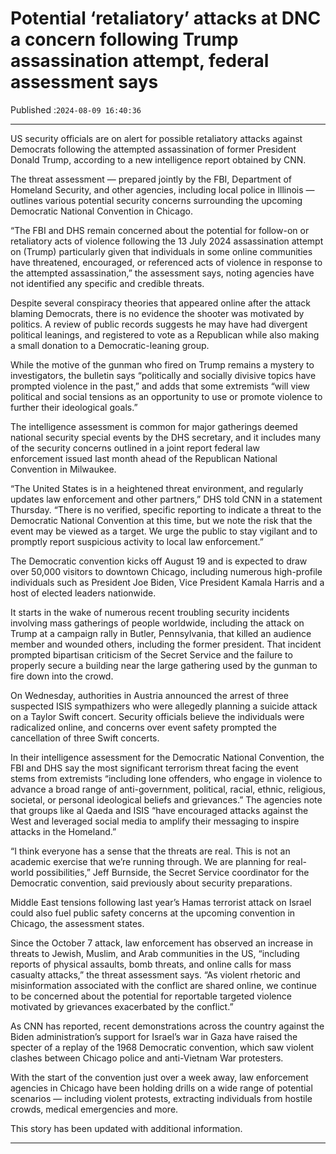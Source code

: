 # Potential ‘retaliatory’ attacks at DNC a concern following Trump assassination attempt, federal assessment says

Published :`2024-08-09 16:40:36`

---

US security officials are on alert for possible retaliatory attacks against Democrats following the attempted assassination of former President Donald Trump, according to a new intelligence report obtained by CNN.

The threat assessment — prepared jointly by the FBI, Department of Homeland Security, and other agencies, including local police in Illinois — outlines various potential security concerns surrounding the upcoming Democratic National Convention in Chicago.

“The FBI and DHS remain concerned about the potential for follow-on or retaliatory acts of violence following the 13 July 2024 assassination attempt on (Trump) particularly given that individuals in some online communities have threatened, encouraged, or referenced acts of violence in response to the attempted assassination,” the assessment says, noting agencies have not identified any specific and credible threats.

Despite several conspiracy theories that appeared online after the attack blaming Democrats, there is no evidence the shooter was motivated by politics. A review of public records suggests he may have had divergent political leanings, and registered to vote as a Republican while also making a small donation to a Democratic-leaning group.

While the motive of the gunman who fired on Trump remains a mystery to investigators, the bulletin says “politically and socially divisive topics have prompted violence in the past,” and adds that some extremists “will view political and social tensions as an opportunity to use or promote violence to further their ideological goals.”

The intelligence assessment is common for major gatherings deemed national security special events by the DHS secretary, and it includes many of the security concerns outlined in a joint report federal law enforcement issued last month ahead of the Republican National Convention in Milwaukee.

“The United States is in a heightened threat environment, and regularly updates law enforcement and other partners,” DHS told CNN in a statement Thursday. “There is no verified, specific reporting to indicate a threat to the Democratic National Convention at this time, but we note the risk that the event may be viewed as a target. We urge the public to stay vigilant and to promptly report suspicious activity to local law enforcement.”

The Democratic convention kicks off August 19 and is expected to draw over 50,000 visitors to downtown Chicago, including numerous high-profile individuals such as President Joe Biden, Vice President Kamala Harris and a host of elected leaders nationwide.

It starts in the wake of numerous recent troubling security incidents involving mass gatherings of people worldwide, including the attack on Trump at a campaign rally in Butler, Pennsylvania, that killed an audience member and wounded others, including the former president. That incident prompted bipartisan criticism of the Secret Service and the failure to properly secure a building near the large gathering used by the gunman to fire down into the crowd.

On Wednesday, authorities in Austria announced the arrest of three suspected ISIS sympathizers who were allegedly planning a suicide attack on a Taylor Swift concert. Security officials believe the individuals were radicalized online, and concerns over event safety prompted the cancellation of three Swift concerts.

In their intelligence assessment for the Democratic National Convention, the FBI and DHS say the most significant terrorism threat facing the event stems from extremists “including lone offenders, who engage in violence to advance a broad range of anti-government, political, racial, ethnic, religious, societal, or personal ideological beliefs and grievances.” The agencies note that groups like al Qaeda and ISIS “have encouraged attacks against the West and leveraged social media to amplify their messaging to inspire attacks in the Homeland.”

“I think everyone has a sense that the threats are real. This is not an academic exercise that we’re running through. We are planning for real-world possibilities,” Jeff Burnside, the Secret Service coordinator for the Democratic convention, said previously about security preparations.

Middle East tensions following last year’s Hamas terrorist attack on Israel could also fuel public safety concerns at the upcoming convention in Chicago, the assessment states.

Since the October 7 attack, law enforcement has observed an increase in threats to Jewish, Muslim, and Arab communities in the US, “including reports of physical assaults, bomb threats, and online calls for mass casualty attacks,” the threat assessment says. “As violent rhetoric and misinformation associated with the conflict are shared online, we continue to be concerned about the potential for reportable targeted violence motivated by grievances exacerbated by the conflict.”

As CNN has reported, recent demonstrations across the country against the Biden administration’s support for Israel’s war in Gaza have raised the specter of a replay of the 1968 Democratic convention, which saw violent clashes between Chicago police and anti-Vietnam War protesters.

With the start of the convention just over a week away, law enforcement agencies in Chicago have been holding drills on a wide range of potential scenarios — including violent protests, extracting individuals from hostile crowds, medical emergencies and more.

This story has been updated with additional information.

---

